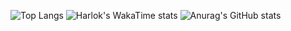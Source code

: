 ![Top Langs](https://github-readme-stats.vercel.app/api/top-langs/?username=halfcement)
![Harlok's WakaTime stats](https://github-readme-stats.vercel.app/api/wakatime?username=halfcement)
![Anurag's GitHub stats](https://github-readme-stats.vercel.app/api?username=halfcement&show_icons=true&theme=dracula)

